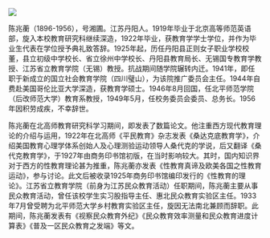![](https://s2.loli.net/2022/08/31/PsuDbcFXMx9ILkg.png)

陈兆蘅（1896-1956），号湘圃。江苏丹阳人。1919年毕业于北京高等师范英语部，旋入本校教育研究科继续深造，1922年毕业，获教育学学士学位，并作为毕业生代表在学位授予典礼致答辞。1925年起，历任丹阳县正则女子职业学校校董，县立初级中学校长、省立徐州中学校长、丹阳县教育局长、无锡国专教育学教授、江苏省立教育学院（无锡）教授。抗战期间随学院辗转内迁。1941年，即任职于新成立的国立社会教育学院（四川璧山），为该院推广委员会主任。1944年自费赴美国哥伦比亚大学深造，获教育学硕士。1946年8月回国，任北平师范学院（后改师范大学）教育系教授，1949年5月，任校务委员会委员、总务长。1956年因积劳成疾，不幸辞世。

陈兆蘅在北高师教育研究科学习期间，即发表了数篇论文。他注重西方现代教育理论的介绍与运用，1922年在北高师《平民教育》杂志发表《桑达克底教育学》，介绍美国教育心理学体系创始人及心理测验运动领导人桑代克的学说，后又翻译《桑代克教育学》，于1927年由商务印书馆初版，在当时影响较大。其时，国内知识界对于西方的性教育理论甚为推重，陈兆蘅亦发表《性教育真谛及欧美各国之性教育运动》，参与讨论。此文后被收录1925年商务印书馆编印发行的《性教育的理论》。江苏省立教育学院（前身为江苏民众教育活动）任职期间，陈兆蘅主要从事民众教育活动，曾任该校学生实习股指导主任、惠北民众教育实验区主任。1933年7月曾受聘为北平师范大学乡村教育实验区主任，旋因无法南北兼顾而辞职。此期间，陈兆蘅发表有《视察民众教育外纪》《民众教育效率测量和民众教育进度计算表》《普及一区民众教育之发端》等文。
